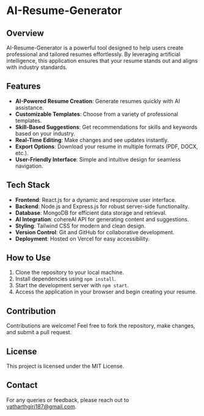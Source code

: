 # AI-Resume-Generator

## Overview
AI-Resume-Generator is a powerful tool designed to help users create professional and tailored resumes effortlessly. By leveraging artificial intelligence, this application ensures that your resume stands out and aligns with industry standards.

## Features

- **AI-Powered Resume Creation**: Generate resumes quickly with AI assistance.
- **Customizable Templates**: Choose from a variety of professional templates.
- **Skill-Based Suggestions**: Get recommendations for skills and keywords based on your industry.
- **Real-Time Editing**: Make changes and see updates instantly.
- **Export Options**: Download your resume in multiple formats (PDF, DOCX, etc.).
- **User-Friendly Interface**: Simple and intuitive design for seamless navigation.

## Tech Stack

- **Frontend**: React.js for a dynamic and responsive user interface.
- **Backend**: Node.js and Express.js for robust server-side functionality.
- **Database**: MongoDB for efficient data storage and retrieval.
- **AI Integration**: cohereAI API for generating content and suggestions.
- **Styling**: Tailwind CSS for modern and clean design.
- **Version Control**: Git and GitHub for collaborative development.
- **Deployment**: Hosted on Vercel for easy accessibility.

## How to Use

1. Clone the repository to your local machine.
2. Install dependencies using `npm install`.
3. Start the development server with `npm start`.
4. Access the application in your browser and begin creating your resume.

## Contribution

Contributions are welcome! Feel free to fork the repository, make changes, and submit a pull request.

## License

This project is licensed under the MIT License.

## Contact

For any queries or feedback, please reach out to [yatharthgiri187@gmail.com](mailto:yatharthgiri187@gmail.com).
